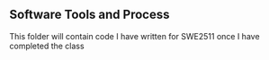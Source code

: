 ## Software Tools and Process

This folder will contain code I have written for SWE2511 once I have completed the class